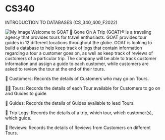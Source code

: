 # CS340
INTRODUCTION TO DATABASES (CS_340_400_F2022)

<img align="left" src="https://user-images.githubusercontent.com/28117713/194739527-557bc7be-7d9d-4ff0-ac14-f87150edffdf.png" alt="My Image">

Welcome to GOAT 🐐
Gone On A Trip (GOAT)® is a traveling agency that provides tours for travel enthusiasts. GOAT provides tour guides in 12 different locations throughout the globe. GOAT is looking to build a database to help keep track of logs that contain information regarding a tour a customer goes on, as well as keep track of reviews of customers of a particular trip. The company will be able to track customer information and assign a guide to each customer, while customers are asked to review the tour at the end of their tours.

🧑 Customers: Records the details of Customers who may go on Tours.

🚵‍♀️ Tours: Records the details of each Tour available for Customers to go on and Guides to guide.

🐹 Guides: Records the details of Guides available to lead Tours.

🧾 Trip Logs: Records the details of a trip, which tour, which customer(s), which guide.

💌 Reviews: Records the details of Reviews from Customers on different Tours.


